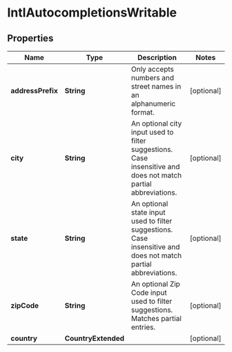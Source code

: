 

# IntlAutocompletionsWritable


## Properties

Name | Type | Description | Notes
------------ | ------------- | ------------- | -------------
**addressPrefix** | **String** | Only accepts numbers and street names in an alphanumeric format.  |  [optional]
**city** | **String** | An optional city input used to filter suggestions. Case insensitive and does not match partial abbreviations.  |  [optional]
**state** | **String** | An optional state input used to filter suggestions. Case insensitive and does not match partial abbreviations.  |  [optional]
**zipCode** | **String** | An optional Zip Code input used to filter suggestions. Matches partial entries.  |  [optional]
**country** | **CountryExtended** |  |  [optional]



